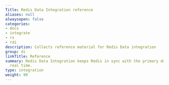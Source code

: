 ```yaml
---
Title: Redis Data Integration reference
aliases: null
alwaysopen: false
categories:
- docs
- integrate
- rs
- rdi
description: Collects reference material for Redis Data integration
group: di
linkTitle: Reference
summary: Redis Data Integration keeps Redis in sync with the primary database in near
  real time.
type: integration
weight: 90
---
```



